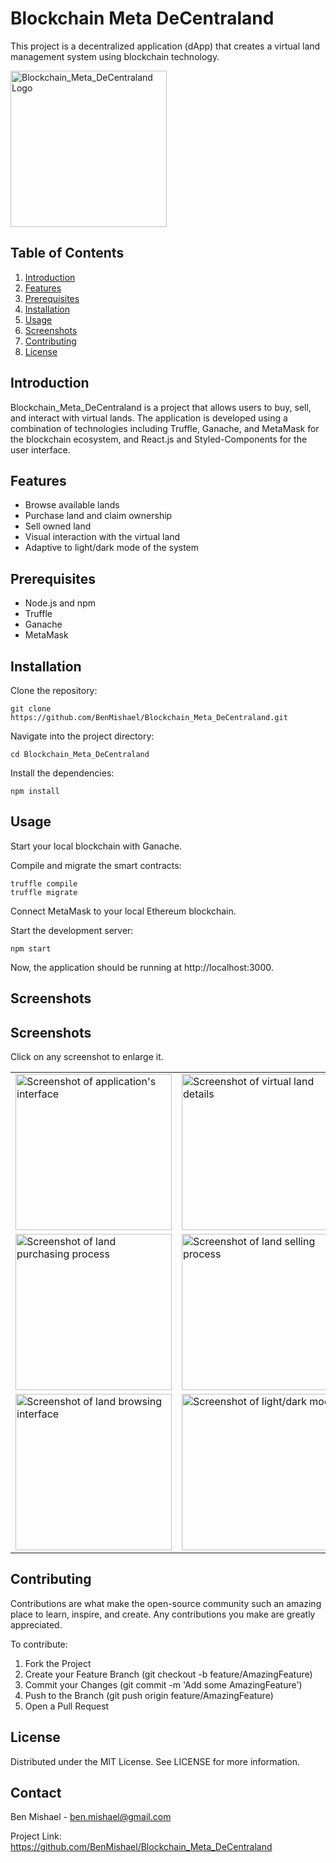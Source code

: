 # Blockchain Meta DeCentraland

This project is a decentralized application (dApp) that creates a virtual land management system using blockchain technology.

<img src="https://i.ibb.co/JWTDnDp/ezgif-com-webp-to-png.png" alt="Blockchain_Meta_DeCentraland Logo" width="250" height="250">

## Table of Contents

1. [Introduction](#introduction)
2. [Features](#features)
3. [Prerequisites](#prerequisites)
4. [Installation](#installation)
5. [Usage](#usage)
6. [Screenshots](#screenshots)
7. [Contributing](#contributing)
8. [License](#license)

## Introduction

Blockchain_Meta_DeCentraland is a project that allows users to buy, sell, and interact with virtual lands. The application is developed using a combination of technologies including Truffle, Ganache, and MetaMask for the blockchain ecosystem, and React.js and Styled-Components for the user interface.

## Features

- Browse available lands
- Purchase land and claim ownership
- Sell owned land
- Visual interaction with the virtual land
- Adaptive to light/dark mode of the system

## Prerequisites

- Node.js and npm
- Truffle
- Ganache
- MetaMask

## Installation

Clone the repository:

```shell
git clone https://github.com/BenMishael/Blockchain_Meta_DeCentraland.git
```

Navigate into the project directory:

```shell
cd Blockchain_Meta_DeCentraland
```

Install the dependencies:
```shell
npm install
```

## Usage

Start your local blockchain with Ganache.

Compile and migrate the smart contracts:
```shell
truffle compile
truffle migrate
```

Connect MetaMask to your local Ethereum blockchain.

Start the development server:

```shell
npm start
```

Now, the application should be running at http://localhost:3000.

## Screenshots

## Screenshots

Click on any screenshot to enlarge it.

<table>
  <tr>
    <td><a href="https://ibb.co/P4kMLzF"><img src="https://i.ibb.co/1KcMgJ7/Screenshot-1.jpg" alt="Screenshot of application's interface" width="250"></a></td>
    <td><a href="https://ibb.co/rFmWBqS"><img src="https://i.ibb.co/4K7QbCG/Screenshot-2.jpg" alt="Screenshot of virtual land details" width="250"></a></td>
  </tr>
  <tr>
    <td><a href="https://ibb.co/7JXvpv3"><img src="https://i.ibb.co/Z6VdgdQ/Screenshot-3.jpg" alt="Screenshot of land purchasing process" width="250"></a></td>
    <td><a href="https://ibb.co/WPsL7Cv"><img src="https://i.ibb.co/ZYN0v9z/Screenshot-4.jpg" alt="Screenshot of land selling process" width="250"></a></td>
  </tr>
  <tr>
    <td><a href="https://ibb.co/zJWGFXT"><img src="https://i.ibb.co/rsK43xR/Screenshot-5.jpg" alt="Screenshot of land browsing interface" width="250"></a></td>
    <td><a href="https://ibb.co/pntNWdB"><img src="https://i.ibb.co/DLxmGQH/Screenshot-6.jpg" alt="Screenshot of light/dark mode" width="250"></a></td>
  </tr>
</table>

## Contributing

Contributions are what make the open-source community such an amazing place to learn, inspire, and create. Any contributions you make are greatly appreciated.

To contribute:

1. Fork the Project
2. Create your Feature Branch (git checkout -b feature/AmazingFeature)
3. Commit your Changes (git commit -m 'Add some AmazingFeature')
4. Push to the Branch (git push origin feature/AmazingFeature)
5. Open a Pull Request

## License

Distributed under the MIT License. See LICENSE for more information.

## Contact
Ben Mishael - ben.mishael@gmail.com

Project Link: https://github.com/BenMishael/Blockchain_Meta_DeCentraland
